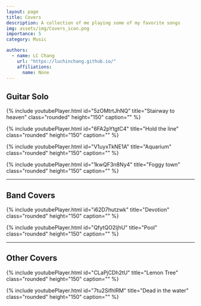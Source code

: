 ```yaml
---
layout: page
title: Covers
description: A collection of me playing some of my favorite songs
img: assets/img/Covers_icon.png
importance: 5
category: Music

authors:
  - name: LC Chang
    url: "https://luchinchang.github.io/"
    affiliations:
      name: None
---
```


## Guitar Solo

{% include youtubePlayer.html id="5zOMtrtJhNQ" title="Stairway to heaven" class="rounded" height="150" caption="" %}

{% include youtubePlayer.html id="6FA2pYtgtC4" title="Hold the line" class="rounded" height="150" caption="" %}

{% include youtubePlayer.html id="V1uyxTkNE1A" title="Aquarium" class="rounded" height="150" caption="" %}

{% include youtubePlayer.html id="1kwQF3n8Ny4" title="Foggy town" class="rounded" height="150" caption="" %}

<hr>

## Band Covers

{% include youtubePlayer.html id="i62D7hutzwk" title="Devotion" class="rounded" height="150" caption="" %}

{% include youtubePlayer.html id="QfytQO2ljhU" title="Pool" class="rounded" height="150" caption="" %}

<hr>

## Other Covers

{% include youtubePlayer.html id="CLaPjCDh2tU" title="Lemon Tree" class="rounded" height="150" caption="" %}

{% include youtubePlayer.html id="7tu2SifhlRM" title="Dead in the water" class="rounded" height="150" caption="" %}
